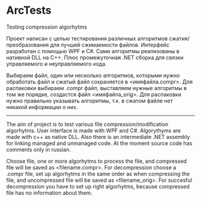 ﻿# ArcTests
Testing compression algorhytms

Проект написан с целью тестирования различных алгоритмов сжатия/преобразования для лучшей сжимаемости файлов. Интерфейс разработан с помощью WPF и C#. Сами алгоритмы реализованы в нативной DLL на C++. Плюс промежуточная .NET сборка для связки управляемого и неуправляемого кода.

Выбираем файл, один или несколько алгоритмов, которыми нужно обработать файл и сжатый файл сохраняется в <имяфайла.compr>. Для распаковки выбираем .compr файл, выставляем нужные алгоритмы в том же порядке, создастся файл <имяфайла_orig>. Для распаковки нужно правильно указывать алгоритмы, т.к. в сжатом файле нет никакой информации о них.

------------------------------------------------------------------------------

The aim of project is to test various file compression/modification algorhytms. User interface is made with WPF and C#. Algorythyms are made with c++ as native DLL. Also there is an intermediate .NET assembly for linking managed and unmanaged code. At the moment source code has comments only in russian.

Choose file, one or more algorhytms to process the file, and compressed file will be saved as <filename.compr>. For decompression choose a .compr file, set up algorhytms in the same order as when compressing the file, and uncompressed file will be saved as <filename_orig>. For succesful decompression you have to set up right algorhytms, because compressed file has no information about them.


